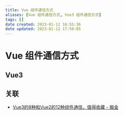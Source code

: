 ```yaml
---
title: Vue 组件通信方式
aliases: [Vue 组件通信方式, Vue3 组件通信方式]
tags: []
date created: 2023-01-12 16:55:36
date updated: 2023-01-12 17:59:05
---
```


# Vue 组件通信方式

## Vue3

## 关联

- [Vue3的8种和Vue2的12种组件通信，值得收藏 - 掘金](https://juejin.cn/post/6999687348120190983)
